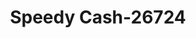 ---
f_zip-code: 41501
f_state-code: KY
title: Speedy Cash-26724
f_phone: 606-437-9100
f_city-only: Pikeville
f_address: 3921 N Mayo Trl Pikeville
f_location-unique-id: '26724'
slug: speedy-cash-26724
updated-on: '2024-05-30T13:46:58.046Z'
created-on: '2024-05-30T13:36:59.803Z'
published-on: '2024-05-30T13:54:32.469Z'
f_city-state: cms/city/pikeville-ky.md
f_company: cms/company/speedy-cash.md
f_state: cms/state/kentucky.md
layout: '[payday-loan].html'
tags: payday-loan
---